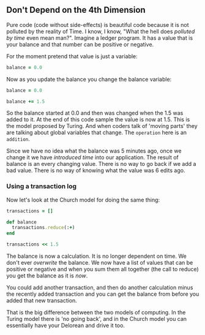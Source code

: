 ## Don't Depend on the 4th Dimension

Pure code (code without side-effects) is beautiful code because it is not polluted by the reality of Time. I know, I know, "What the hell does _polluted by time_ even mean man?". Imagine a ledger program. It has a value that is your balance and that number can be positive or negative.

For the moment pretend that value is just a variable:

```ruby
balance = 0.0
```

Now as you update the balance you change the balance variable:

```ruby
balance = 0.0

balance += 1.5
```

So the balance started at 0.0 and then was changed when the 1.5 was added to it. At the end of this code sample the value is now at 1.5. This is the model proposed by Turing. And when coders talk of 'moving parts' they are talking about global variables that change. The `operation` here is an `addition`.

Since we have no idea what the balance was 5 minutes ago, once we change it we have _introduced time_ into our application. The result of balance is an every changing value. There is no way to go back if we add a bad value. There is no way of knowing what the value was 6 edits ago.

### Using a transaction log

Now let's look at the Church model for doing the same thing:

```ruby
transactions = []

def balance
  transactions.reduce(:+)
end

transactions << 1.5
```

The balance is now a calculation. It is no longer dependent on time. We don't ever _overwrite_ the balance. We now have a list of values that can be positive or negative and when you sum them all together (the call to reduce) you get the balance as it is _now_.

You could add another transaction, and then do another calculation minus the recently added transaction and you can get the balance from before you added that new transaction.

That is the big difference between the two models of computing. In the Turing model there is 'no going back', and in the Church model you can essentially have your Delorean and drive it too.
